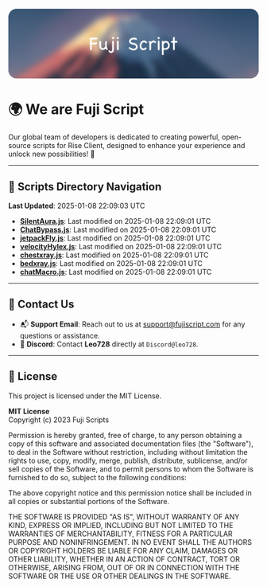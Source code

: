 ![Banner](.github/b.webp)

# 🌍 **We are Fuji Script**

Our global team of developers is dedicated to creating powerful, open-source scripts for Rise Client, designed to enhance your experience and unlock new possibilities! 🌟

---
<!-- SCRIPTS_NAVIGATION_START -->
## 📂 **Scripts Directory Navigation**

**Last Updated**: 2025-01-08 22:09:03 UTC

- **[SilentAura.js](scripts/SilentAura.js)**: Last modified on 2025-01-08 22:09:01 UTC
- **[ChatBypass.js](scripts/ChatBypass.js)**: Last modified on 2025-01-08 22:09:01 UTC
- **[jetpackFly.js](scripts/jetpackFly.js)**: Last modified on 2025-01-08 22:09:01 UTC
- **[velocityHylex.js](scripts/velocityHylex.js)**: Last modified on 2025-01-08 22:09:01 UTC
- **[chestxray.js](scripts/chestxray.js)**: Last modified on 2025-01-08 22:09:01 UTC
- **[bedxray.js](scripts/bedxray.js)**: Last modified on 2025-01-08 22:09:01 UTC
- **[chatMacro.js](scripts/chatMacro.js)**: Last modified on 2025-01-08 22:09:01 UTC

<!-- SCRIPTS_NAVIGATION_END -->

---

## 💬 **Contact Us**  
- 📬 **Support Email**: Reach out to us at [support@fujiscript.com](mailto:support@fujiscript.com) for any questions or assistance.  
- 💬 **Discord**: Contact **Leo728** directly at `Discord@leo728`.

---

## 📜 **License**

This project is licensed under the MIT License.  

**MIT License**  
Copyright (c) 2023 Fuji Scripts  

Permission is hereby granted, free of charge, to any person obtaining a copy of this software and associated documentation files (the "Software"), to deal in the Software without restriction, including without limitation the rights to use, copy, modify, merge, publish, distribute, sublicense, and/or sell copies of the Software, and to permit persons to whom the Software is furnished to do so, subject to the following conditions:  

The above copyright notice and this permission notice shall be included in all copies or substantial portions of the Software.  

THE SOFTWARE IS PROVIDED "AS IS", WITHOUT WARRANTY OF ANY KIND, EXPRESS OR IMPLIED, INCLUDING BUT NOT LIMITED TO THE WARRANTIES OF MERCHANTABILITY, FITNESS FOR A PARTICULAR PURPOSE AND NONINFRINGEMENT. IN NO EVENT SHALL THE AUTHORS OR COPYRIGHT HOLDERS BE LIABLE FOR ANY CLAIM, DAMAGES OR OTHER LIABILITY, WHETHER IN AN ACTION OF CONTRACT, TORT OR OTHERWISE, ARISING FROM, OUT OF OR IN CONNECTION WITH THE SOFTWARE OR THE USE OR OTHER DEALINGS IN THE SOFTWARE.  
